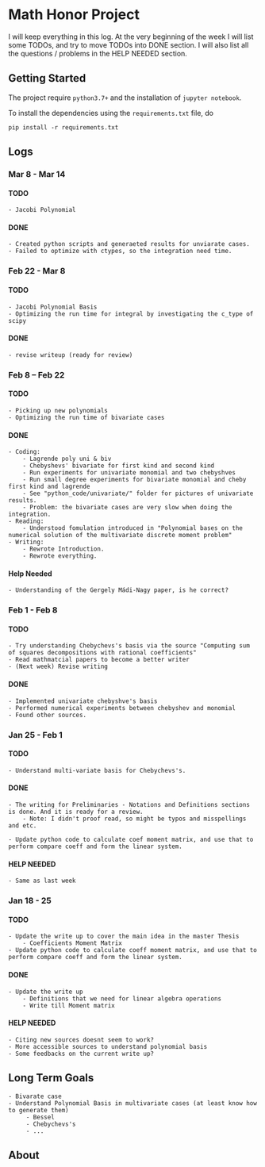 # Math Honor Project

I will keep everything in this log. 
At the very beginning of the week I will list some TODOs, and try to move TODOs into DONE section. 
I will also list all the questions / problems in the HELP NEEDED section.

## Getting Started
The project require `python3.7+` and the installation of `jupyter notebook`.

To install the dependencies using the `requirements.txt` file, do
```
pip install -r requirements.txt
```

## Logs

### Mar 8 - Mar 14

#### TODO
    - Jacobi Polynomial

#### DONE
    - Created python scripts and generaeted results for unviarate cases.
    - Failed to optimize with ctypes, so the integration need time.
     

### Feb 22 - Mar 8

#### TODO
    - Jacobi Polynomial Basis
    - Optimizing the run time for integral by investigating the c_type of scipy

#### DONE
    - revise writeup (ready for review)

### Feb 8 – Feb 22

#### TODO

    - Picking up new polynomials
    - Optimizing the run time of bivariate cases

#### DONE
	- Coding:	
		- Lagrende poly uni & biv
		- Chebyshevs' bivariate for first kind and second kind
		- Run experiments for univariate monomial and two chebyshves
		- Run small degree experiments for bivariate monomial and cheby first kind and lagrende
		- See "python_code/univariate/" folder for pictures of univariate results.
        - Problem: the bivariate cases are very slow when doing the integration.
	- Reading:
		- Understood fomulation introduced in "Polynomial bases on the numerical solution of the multivariate discrete moment problem"
	- Writing:
        - Rewrote Introduction.
        - Rewrote everything.

#### Help Needed
	
	- Understanding of the Gergely Mádi-Nagy paper, is he correct?

### Feb 1 - Feb 8

#### TODO
	
	- Try understanding Chebychevs's basis via the source "Computing sum of squares decompositions with rational coefficients"
	- Read mathmatcial papers to become a better writer
	- (Next week) Revise writing

#### DONE

	- Implemented univariate chebyshve's basis
	- Performed numerical experiments between chebyshev and monomial
	- Found other sources. 

### Jan 25 - Feb 1

#### TODO

    - Understand multi-variate basis for Chebychevs's.

#### DONE

    - The writing for Preliminaries - Notations and Definitions sections is done. And it is ready for a review.
        - Note: I didn't proof read, so might be typos and misspellings and etc. 
    
    - Update python code to calculate coef moment matrix, and use that to perform compare coeff and form the linear system.

#### HELP NEEDED

    - Same as last week


### Jan 18 - 25

#### TODO

    - Update the write up to cover the main idea in the master Thesis
        - Coefficients Moment Matrix
    - Update python code to calculate coeff moment matrix, and use that to perform compare coeff and form the linear system.

#### DONE

    - Update the write up
        - Definitions that we need for linear algebra operations
        - Write till Moment matrix

#### HELP NEEDED

    - Citing new sources doesnt seem to work? 
    - More accessible sources to understand polynomial basis
    - Some feedbacks on the current write up?

## Long Term Goals

    - Bivarate case
    - Understand Polynomial Basis in multivariate cases (at least know how to generate them)
         - Bessel
         - Chebychevs's 
         - ...

## About

